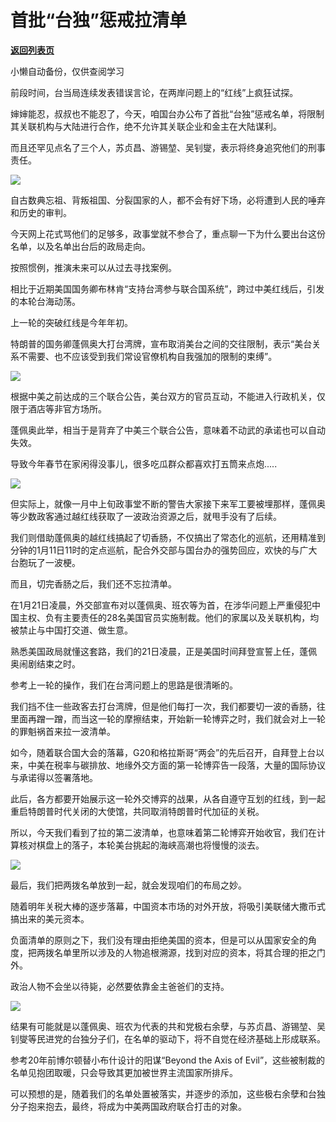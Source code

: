 # 首批“台独”惩戒拉清单

[**返回列表页**](/gzh/政事堂2019)

小懒自动备份，仅供查阅学习

前段时间，台当局连续发表错误言论，在两岸问题上的“红线”上疯狂试探。

  

婶婶能忍，叔叔也不能忍了，今天，咱国台办公布了首批“台独”惩戒名单，将限制其关联机构与大陆进行合作，绝不允许其关联企业和金主在大陆谋利。

  

而且还罕见点名了三个人，苏贞昌、游锡堃、吴钊燮，表示将终身追究他们的刑事责任。

  

![](https://mmbiz.qpic.cn/mmbiz_jpg/rxhS23yu8cPwMpnHXGd2UePXia6MK7a7wSoNiaI269XXKRvljU3OIuicLFcgQTCffGIruhYTbibIZk9aR4FDAQDicdA/640?wx_fmt=jpeg)

  

自古数典忘祖、背叛祖国、分裂国家的人，都不会有好下场，必将遭到人民的唾弃和历史的审判。

  

今天网上花式骂他们的足够多，政事堂就不参合了，重点聊一下为什么要出台这份名单，以及名单出台后的政局走向。

  

按照惯例，推演未来可以从过去寻找案例。  

  

相比于近期美国国务卿布林肯“支持台湾参与联合国系统”，跨过中美红线后，引发的本轮台海动荡。

  

上一轮的突破红线是今年年初。

  

特朗普的国务卿蓬佩奥大打台湾牌，宣布取消美台之间的交往限制，表示“美台关系不需要、也不应该受到我们常设官僚机构自我强加的限制的束缚”。

  

![](https://mmbiz.qpic.cn/mmbiz_jpg/rxhS23yu8cPwMpnHXGd2UePXia6MK7a7wBPHb01xDN5R4xmEQCZr2CCgBEUbzU0J2hiaBdcsNQWDPicJdVctKKvoA/640?wx_fmt=jpeg)

  

根据中美之前达成的三个联合公告，美台双方的官员互动，不能进入行政机关，仅限于酒店等非官方场所。

  

蓬佩奥此举，相当于是背弃了中美三个联合公告，意味着不动武的承诺也可以自动失效。

  

导致今年春节在家闲得没事儿，很多吃瓜群众都喜欢打五筒来点炮.....  

  

![](https://mmbiz.qpic.cn/mmbiz_png/rxhS23yu8cPwMpnHXGd2UePXia6MK7a7wV4TyuCWkEibPbGfI0X5Q7eBNkg80yPGiaW1WbeIqzVwR3I1R7RibXQYTw/640?wx_fmt=png)

  

但实际上，就像一月中上旬政事堂不断的警告大家接下来军工要被埋那样，蓬佩奥等少数政客通过越红线获取了一波政治资源之后，就甩手没有了后续。

  

我们则借助蓬佩奥的越红线搞起了切香肠，不仅搞出了常态化的巡航，还用精准到分钟的1月11日11时的定点巡航，配合外交部与国台办的强势回应，欢快的与广大台胞玩了一波梗。

  

而且，切完香肠之后，我们还不忘拉清单。

  

在1月21日凌晨，外交部宣布对以蓬佩奥、班农等为首，在涉华问题上严重侵犯中国主权、负有主要责任的28名美国官员实施制裁。他们的家属以及关联机构，均被禁止与中国打交道、做生意。

  

熟悉美国政局就懂这套路，我们的21日凌晨，正是美国时间拜登宣誓上任，蓬佩奥闹剧结束之时。

  

参考上一轮的操作，我们在台湾问题上的思路是很清晰的。

  

我们挡不住一些政客去打台湾牌，但是他们每打一次，我们都要切一波的香肠，往里面再蹭一蹭，而当这一轮的摩擦结束，开始新一轮博弈之时，我们就会对上一轮的罪魁祸首来拉一波清单。  

  

如今，随着联合国大会的落幕，G20和格拉斯哥“两会”的先后召开，自拜登上台以来，中美在税率与碳排放、地缘外交方面的第一轮博弈告一段落，大量的国际协议与承诺得以签署落地。  

  

此后，各方都要开始展示这一轮外交博弈的战果，从各自遵守互划的红线，到一起重启特朗普时代关闭的大使馆，共同取消特朗普时代加征的关税。  

  

所以，今天我们看到了拉的第二波清单，也意味着第二轮博弈开始收官，我们在计算核对棋盘上的落子，本轮美台挑起的海峡高潮也将慢慢的淡去。

  

![](https://mmbiz.qpic.cn/mmbiz_jpg/rxhS23yu8cPwMpnHXGd2UePXia6MK7a7wsoyKdthgFnFaEsqWiaWoeyFibUSMz0UvfxFia3Wu8merCz7aticcCaut8g/640?wx_fmt=jpeg)

  

最后，我们把两拨名单放到一起，就会发现咱们的布局之妙。

  

随着明年关税大棒的逐步落幕，中国资本市场的对外开放，将吸引美联储大撒币式搞出来的美元资本。

  

负面清单的原则之下，我们没有理由拒绝美国的资本，但是可以从国家安全的角度，把两拨名单里所以涉及的人物追根溯源，找到对应的资本，将其合理的拒之门外。

  

政治人物不会坐以待毙，必然要依靠金主爸爸们的支持。  

  

![](https://mmbiz.qpic.cn/mmbiz_jpg/rxhS23yu8cPwMpnHXGd2UePXia6MK7a7wObu4Mh9BITck9Kic3etqO5Ce2HKH8sDuTFvyUYhtDKjLsCuXO9nEB4g/640?wx_fmt=jpeg)

  

结果有可能就是以蓬佩奥、班农为代表的共和党极右余孽，与苏贞昌、游锡堃、吴钊燮等民进党的台独分子们，在名单的驱动下，将不自觉在经济基础上形成联系。

  

参考20年前博尔顿替小布什设计的阳谋“Beyond the Axis of Evil”，这些被制裁的名单见抱团取暖，只会导致其更加被世界主流国家所排斥。

  

可以预想的是，随着我们的名单处置被落实，并逐步的添加，这些极右余孽和台独分子抱来抱去，最终，将成为中美两国政府联合打击的对象。

  


